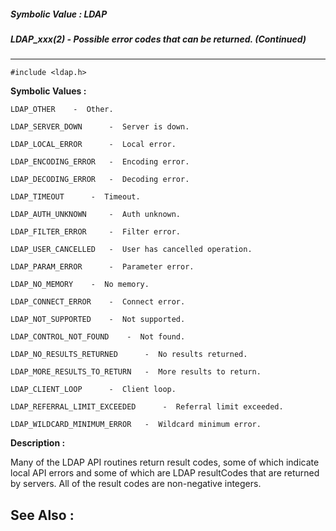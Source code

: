 ##### Symbolic Value : LDAP
##### LDAP_xxx(2) - Possible error codes that can be returned.  (Continued)
---
```
#include <ldap.h>
```

**Symbolic Values :**

	LDAP_OTHER	  -  Other.

	LDAP_SERVER_DOWN	  -  Server is down.

	LDAP_LOCAL_ERROR	  -  Local error.

	LDAP_ENCODING_ERROR	  -  Encoding error.

	LDAP_DECODING_ERROR	  -  Decoding error.

	LDAP_TIMEOUT	  -  Timeout.

	LDAP_AUTH_UNKNOWN	  -  Auth unknown.

	LDAP_FILTER_ERROR	  -  Filter error.

	LDAP_USER_CANCELLED	  -  User has cancelled operation.

	LDAP_PARAM_ERROR	  -  Parameter error.

	LDAP_NO_MEMORY	  -  No memory.

	LDAP_CONNECT_ERROR	  -  Connect error.

	LDAP_NOT_SUPPORTED	  -  Not supported.

	LDAP_CONTROL_NOT_FOUND	  -  Not found.

	LDAP_NO_RESULTS_RETURNED	  -  No results returned.

	LDAP_MORE_RESULTS_TO_RETURN	  -  More results to return.

	LDAP_CLIENT_LOOP	  -  Client loop.

	LDAP_REFERRAL_LIMIT_EXCEEDED	  -  Referral limit exceeded.

	LDAP_WILDCARD_MINIMUM_ERROR	  -  Wildcard minimum error.


**Description :**

Many of the LDAP API routines return result codes, some of which indicate local API errors and some of which are LDAP resultCodes that are returned by servers.  All of the result codes are non-negative integers.


**See Also :**
---
